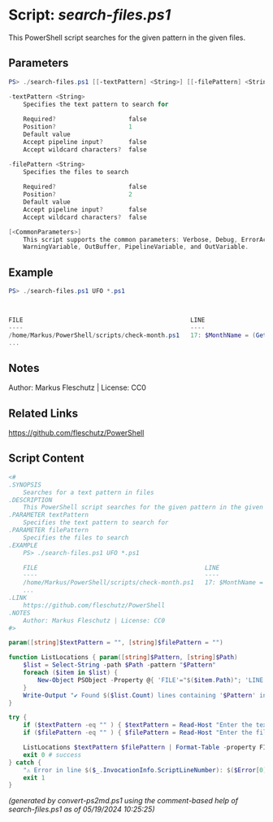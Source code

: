 Script: *search-files.ps1*
========================

This PowerShell script searches for the given pattern in the given files.

Parameters
----------
```powershell
PS> ./search-files.ps1 [[-textPattern] <String>] [[-filePattern] <String>] [<CommonParameters>]

-textPattern <String>
    Specifies the text pattern to search for
    
    Required?                    false
    Position?                    1
    Default value                
    Accept pipeline input?       false
    Accept wildcard characters?  false

-filePattern <String>
    Specifies the files to search
    
    Required?                    false
    Position?                    2
    Default value                
    Accept pipeline input?       false
    Accept wildcard characters?  false

[<CommonParameters>]
    This script supports the common parameters: Verbose, Debug, ErrorAction, ErrorVariable, WarningAction, 
    WarningVariable, OutBuffer, PipelineVariable, and OutVariable.
```

Example
-------
```powershell
PS> ./search-files.ps1 UFO *.ps1



FILE                                              LINE
----                                              ----
/home/Markus/PowerShell/scripts/check-month.ps1   17: $MonthName = (Get-Date -UFormat %B)
...

```

Notes
-----
Author: Markus Fleschutz | License: CC0

Related Links
-------------
https://github.com/fleschutz/PowerShell

Script Content
--------------
```powershell
<#
.SYNOPSIS
	Searches for a text pattern in files
.DESCRIPTION
	This PowerShell script searches for the given pattern in the given files.
.PARAMETER textPattern
	Specifies the text pattern to search for
.PARAMETER filePattern
	Specifies the files to search 
.EXAMPLE
	PS> ./search-files.ps1 UFO *.ps1

	FILE                                              LINE
	----                                              ----
	/home/Markus/PowerShell/scripts/check-month.ps1   17: $MonthName = (Get-Date -UFormat %B)
	...
.LINK
	https://github.com/fleschutz/PowerShell
.NOTES
	Author: Markus Fleschutz | License: CC0
#>

param([string]$textPattern = "", [string]$filePattern = "")

function ListLocations { param([string]$Pattern, [string]$Path)
	$list = Select-String -path $Path -pattern "$Pattern" 
	foreach ($item in $list) {
		New-Object PSObject -Property @{ 'FILE'="$($item.Path)"; 'LINE'="$($item.LineNumber):$($item.Line)" }
	}
	Write-Output "✔️ Found $($list.Count) lines containing '$Pattern' in $filePattern."
}

try {
	if ($textPattern -eq "" ) { $textPattern = Read-Host "Enter the text pattern (e.g. 'UFO')" }
	if ($filePattern -eq "" ) { $filePattern = Read-Host "Enter the file pattern (e.g. '*.ps1')" }

	ListLocations $textPattern $filePattern | Format-Table -property FILE,LINE -autoSize
	exit 0 # success
} catch {
	"⚠️ Error in line $($_.InvocationInfo.ScriptLineNumber): $($Error[0])"
	exit 1
}
```

*(generated by convert-ps2md.ps1 using the comment-based help of search-files.ps1 as of 05/19/2024 10:25:25)*
